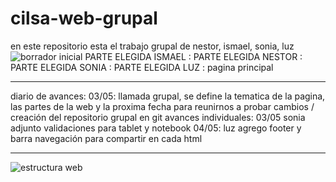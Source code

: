 # cilsa-web-grupal
en este repositorio esta el trabajo grupal de nestor, ismael, sonia, luz
![borrador inicial](https://github.com/user-attachments/assets/97cabee3-a20f-4dbc-9d00-44c3a029213c)
PARTE ELEGIDA ISMAEL :
PARTE ELEGIDA NESTOR :
PARTE ELEGIDA SONIA : 
PARTE ELEGIDA LUZ : pagina principal 
*********************
diario de avances: 
03/05: llamada grupal, se define la tematica de la pagina, las partes de la web y la proxima fecha para reunirnos a probar cambios / creación del repositorio grupal en git 
avances individuales: 03/05 sonia adjunto validaciones para tablet y notebook 
04/05: luz agrego footer y barra navegación para compartir en cada html 
***********************
![estructura web](https://github.com/user-attachments/assets/e3a667ab-028f-4b8e-92ab-17cc53b5c8a0)

